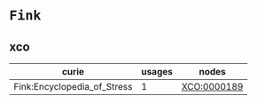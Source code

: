 # `Fink`

## xco

| curie                       |   usages | nodes                                             |
|-----------------------------|----------|---------------------------------------------------|
| Fink:Encyclopedia_of_Stress |        1 | [XCO:0000189](https://bioregistry.io/XCO:0000189) |

